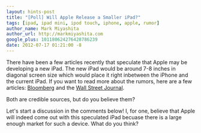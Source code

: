 ```yaml
---
layout: hints-post
title: "[Poll] Will Apple Release a Smaller iPad?"
tags: [ipad, ipad mini, ipod touch, iphone, apple, rumor]
author_name: Mark Miyashita
author_url: http://markmiyashita.com
google_plus: 101180624276428786239
date: 2012-07-17 01:21:00 -8
---
```


There have been a few articles recently that speculate that Apple may be developing a new iPad. The new iPad would be around 7-8 inches in diagonal screen size which would place it right inbetween the iPhone and the current iPad. If you want to read more about the rumors, here are a few articles: <a href="http://www.bloomberg.com/news/2012-07-03/here-comes-nexus-7-nightmare-the-ipad-mini.html">Bloomberg</a> and the <a href="http://online.wsj.com/article/SB10001424052702304141204577506471913819412.html?mod=googlenews_wsj">Wall Street Journal</a>.

Both are credible sources, but do you believe them?

Let's start a discussion in the comments below! I, for one, believe that Apple will indeed come out with this speculated iPad becuase there is a large enough market for such a device. What do you think?